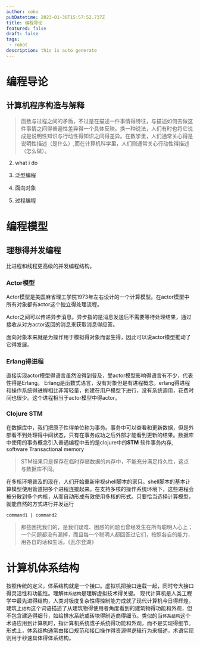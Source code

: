 ```yaml
---
author: cobo
pubDatetime: 2023-01-30T15:57:52.737Z
title: 编程导论
featured: false
draft: false
tags:
 - robot
description: this is auto generate
---
```

# 编程导论

## 计算机程序构造与解释
> 函数与过程之间的矛盾，不过是在描述一件事情得特征，与描述如何去做这件事情之间得普遍性差异得一个具体反映。换一种说法，人们有时也将它说成是说明性知识与行动性得知识之间得差异。在数学里，人们通常关心得是说明性描述（是什么）,而在计算机科学里，人们则通常关心行动性得描述（怎么做）。

2. what i do

1. 泛型编程
2. 面向对象
3. 过程编程

# 编程模型

## 理想得并发编程
比进程和线程更高级的并发编程结构。
### Actor模型
Actor模型是美国麻省理工学院1973年左右设计的一个计算模型。在actor模型中所有对象都有actor这个独立得处理流程。

Actor之间可以传递异步消息。异步指的是消息发送后不需要等待处理结果，通过接收从对方actor返回的消息来获取消息得应答。

面向对象本来就是为操作用于模拟得对象而诞生得，因此可以说actor模型推动了它得发展。

### Erlang得进程
直接实现actor模型得语言虽然没得到普及，受actor模型影响得语言有不少，代表性得是Erlang。
Erlang是函数式语言，没有对象但是有进程概念。erlang得进程和操作系统得进程相比非常轻量，创建在用户模型下进行，没有系统调用，花费时间也很少。这个进程相当于actor模型中得actor。

### Clojure STM
在数据库中，我们把原子性得单位称为事务。事务中可以查看和更新数据，但是外部看不到处理得中间状态，只有在事务成功之后外部才能看到更新的结果。数据库中使用的事务概念引入普通编程中去的是clojure中的**STM** 软件事务内存, software Transactional memory
> STM结果只是保存在临时存储数据的内存中，不能充分满足持久性，这点与数据库不同。

在多核环境普及的现在，人们开始重新审视shell脚本的家只。shell脚本的基本计算模型使用管道把多个进程连接起来。在支持多核的操作系统环境下，这些进程会被分散到多个内核，从而自动形成有效使用多核的形式。只要恰当选择计算模型，就能自然的方式进行并发运行
```shell
command1 | command2
```
> 那些困扰我们的，是我们疑难、困惑的问题也曾经发生在所有聪明人心上；一个问题都没有漏掉，而且每一个聪明人都回答过它们，按照各自的能力，用各自的话和生活。《瓦尔登湖》

# 计算机体系结构
按照传统的定义，体系结构就是一个接口。虚拟机把接口连载一起，同时夸大接口得灵活性和功能性。理解`体系结构`是理解虚拟技术得关键。
现代计算机是人类工程学中最先进得结构，人类对极度复杂性得控制能力成就了现代计算机今日得辉煌。
建筑上`结构`这个词语描述了从建筑物得使用者角度看到的建筑物得功能和外观，但不包含建造得细节，如给排水系统或砖块得制造商得细节。类似的当`体系结构`这个术语应用到计算机时，指计算机系统或子系统得功能和外观，而不是实现得细节。形式上，体系结构通常由接口规范和接口操作得资源得逻辑行为来描述，术语实现则用于秒速具体得体系结构。